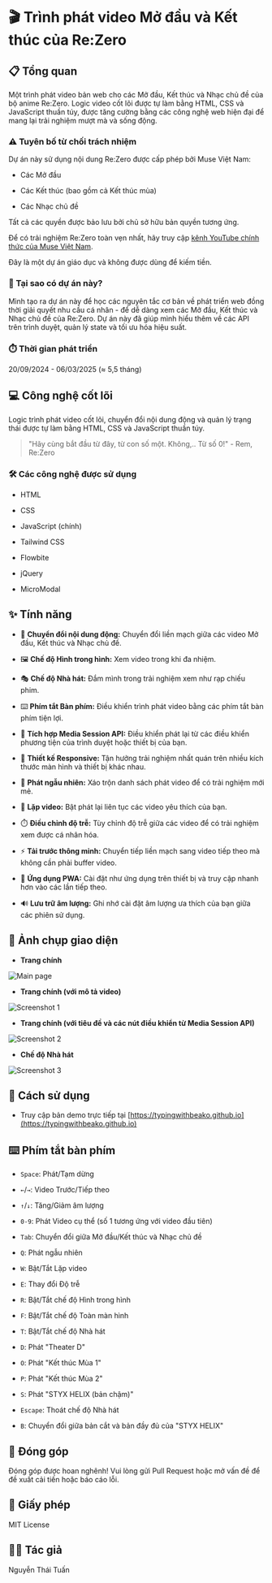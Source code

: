 
# 🎬 Trình phát video Mở đầu và Kết thúc của Re:Zero

## 📋 Tổng quan 

Một trình phát video bản web cho các Mở đầu, Kết thúc và Nhạc chủ đề của bộ anime Re:Zero. Logic video cốt lõi được tự làm bằng HTML, CSS và JavaScript thuần túy, được tăng cường bằng các công nghệ web hiện đại để mang lại trải nghiệm mượt mà và sống động.

### ⚠️ Tuyên bố từ chối trách nhiệm

Dự án này sử dụng nội dung Re:Zero được cấp phép bởi Muse Việt Nam:

- Các Mở đầu

- Các Kết thúc (bao gồm cả Kết thúc mùa)

- Các Nhạc chủ đề

Tất cả các quyền được bảo lưu bởi chủ sở hữu bản quyền tương ứng.


Để có trải nghiệm Re:Zero toàn vẹn nhất, hãy truy cập [kênh YouTube chính thức của Muse Việt Nam](https://www.youtube.com/c/MuseVi%E1%BB%87tNam).

Đây là một dự án giáo dục và không được dùng để kiếm tiền.

### 🤔 Tại sao có dự án này?

Mình tạo ra dự án này để học các nguyên tắc cơ bản về phát triển web đồng thời giải quyết nhu cầu cá nhân - để dễ dàng xem các Mở đầu, Kết thúc và Nhạc chủ đề của Re:Zero. Dự án này đã giúp mình hiểu thêm về các API trên trình duyệt, quản lý state và tối ưu hóa hiệu suất.

### ⏱️ Thời gian phát triển

20/09/2024 - 06/03/2025 (≈ 5,5 tháng)

## 💻 Công nghệ cốt lõi

Logic trình phát video cốt lõi, chuyển đổi nội dung động và quản lý trạng thái được tự làm bằng HTML, CSS và JavaScript thuần túy.

> "Hãy cùng bắt đầu từ đây, từ con số một. Không,.. Từ số 0!" - Rem, Re:Zero

### 🛠️ Các công nghệ được sử dụng

- HTML

- CSS

- JavaScript (chính)

- Tailwind CSS
  
- Flowbite

- jQuery

- MicroModal

## ✨ Tính năng

-  🔄 **Chuyển đổi nội dung động:** Chuyển đổi liền mạch giữa các video Mở đầu, Kết thúc và Nhạc chủ đề.

-  🖼️ **Chế độ Hình trong hình:** Xem video trong khi đa nhiệm.

-  🎭 **Chế độ Nhà hát:** Đắm mình trong trải nghiệm xem như rạp chiếu phim.

-  ⌨️ **Phím tắt Bàn phím:** Điều khiển trình phát video bằng các phím tắt bàn phím tiện lợi.

-  🎵 **Tích hợp Media Session API:** Điều khiển phát lại từ các điều khiển phương tiện của trình duyệt hoặc thiết bị của bạn.

-  📱 **Thiết kế Responsive:** Tận hưởng trải nghiệm nhất quán trên nhiều kích thước màn hình và thiết bị khác nhau.

-  🔀 **Phát ngẫu nhiên:** Xáo trộn danh sách phát video để có trải nghiệm mới mẻ.

-  🔁 **Lặp video:** Bật phát lại liên tục các video yêu thích của bạn.

-  ⏱️ **Điều chỉnh độ trễ:** Tùy chỉnh độ trễ giữa các video để có trải nghiệm xem được cá nhân hóa.

-   ⚡ **Tải trước thông minh:** Chuyển tiếp liền mạch sang video tiếp theo mà không cần phải buffer video.

-  📲 **Ứng dụng PWA:** Cài đặt như ứng dụng trên thiết bị và truy cập nhanh hơn vào các lần tiếp theo.

-  🔊 **Lưu trữ âm lượng:** Ghi nhớ cài đặt âm lượng ưa thích của bạn giữa các phiên sử dụng.


## 📸 Ảnh chụp giao diện


- **Trang chính**


![Main page](Other_Files/Screenshots/Main-page.png)


 - **Trang chính (với mô tả video)**


![Screenshot 1](Other_Files/Screenshots/Main-page%201.png)


- **Trang chính (với tiêu đề và các nút điều khiển từ Media Session API)**


![Screenshot 2](Other_Files/Screenshots/Main-page%202.png)


- **Chế độ Nhà hát**


![Screenshot 3](Other_Files/Screenshots/Theater%20mode.png)


## 🚀 Cách sử dụng

- Truy cập bản demo trực tiếp tại [https://typingwithbeako.github.io](https://typingwithbeako.github.io)

## ⌨️ Phím tắt bàn phím

-  `Space`: Phát/Tạm dừng

-  `←`/`→`: Video Trước/Tiếp theo

-  `↑`/`↓`: Tăng/Giảm âm lượng

-  `0-9`: Phát Video cụ thể (số 1 tương ứng với video đầu tiên) 

-  `Tab`: Chuyển đổi giữa Mở đầu/Kết thúc và Nhạc chủ đề

-  `Q`: Phát ngẫu nhiên

-  `W`: Bật/Tắt Lặp video

-  `E`: Thay đổi Độ trễ

-  `R`: Bật/Tắt chế độ Hình trong hình

-  `F`: Bật/Tắt chế độ Toàn màn hình

-  `T`: Bật/Tắt chế độ Nhà hát

-  `D`: Phát "Theater D"

-  `O`: Phát "Kết thúc Mùa 1"

-  `P`: Phát "Kết thúc Mùa 2"

-  `S`: Phát "STYX HELIX (bản chậm)"

-  `Escape`: Thoát chế độ Nhà hát

-  `B`: Chuyển đổi giữa bản cắt và bản đầy đủ của "STYX HELIX"

## 👥 Đóng góp

Đóng góp được hoan nghênh! Vui lòng gửi Pull Request hoặc mở vấn đề để đề xuất cải tiến hoặc báo cáo lỗi.

## 📄 Giấy phép

MIT License

## 👨‍💻 Tác giả

Nguyễn Thái Tuấn